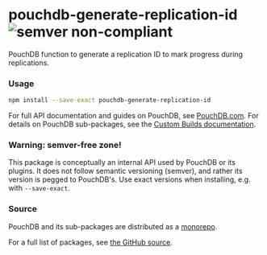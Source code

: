 pouchdb-generate-replication-id ![semver non-compliant](https://img.shields.io/badge/semver-non--compliant-red.svg)
======

PouchDB function to generate a replication ID to mark progress during replications.

### Usage

```bash
npm install --save-exact pouchdb-generate-replication-id
```

For full API documentation and guides on PouchDB, see [PouchDB.com](http://pouchdb.com/). For details on PouchDB sub-packages, see the [Custom Builds documentation](http://pouchdb.com/custom.html).

### Warning: semver-free zone!

This package is conceptually an internal API used by PouchDB or its plugins. It does not follow semantic versioning (semver), and rather its version is pegged to PouchDB's. Use exact versions when installing, e.g. with `--save-exact`.

### Source

PouchDB and its sub-packages are distributed as a [monorepo](https://github.com/babel/babel/blob/master/doc/design/monorepo.md).

For a full list of packages, see [the GitHub source](https://github.com/pouchdb/pouchdb/tree/master/packages).


